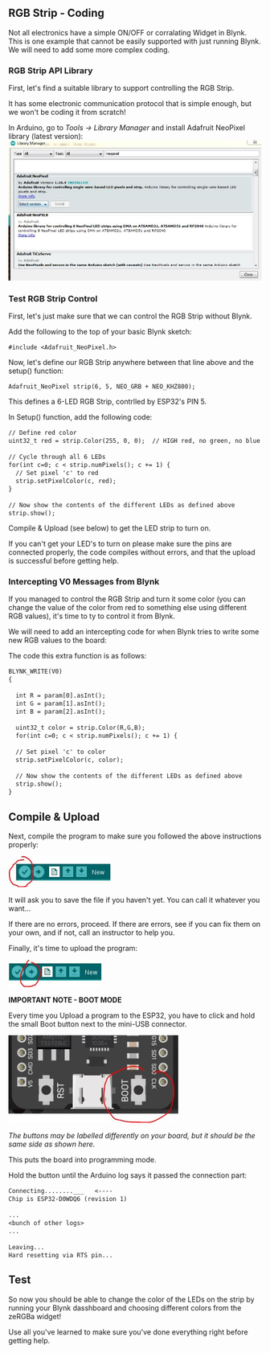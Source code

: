 RGB Strip - Coding
---

Not all electronics have a simple ON/OFF or corralating Widget in Blynk.  This is one example that cannot be easily supported with just running Blynk.  We will need to add some more complex coding.

### RGB Strip API Library

First, let's find a suitable library to support controlling the RGB Strip. 

 It has some electronic communication protocol that is simple enough, but we won't be coding it from scratch!

In Arduino, go to *Tools -> Library Manager* and install Adafruit NeoPixel library (latest version):
![](images/neopixel.jpg)

### Test RGB Strip Control 

First, let's just make sure that we can control the RGB Strip without Blynk.

Add the following to the top of your basic Blynk sketch:

    #include <Adafruit_NeoPixel.h>

Now, let's define our RGB Strip anywhere between that line above and the setup() function:

    Adafruit_NeoPixel strip(6, 5, NEO_GRB + NEO_KHZ800);

This defines a 6-LED RGB Strip, contrlled by ESP32's PIN 5.

In Setup() function, add the following code:

    // Define red color
    uint32_t red = strip.Color(255, 0, 0);  // HIGH red, no green, no blue

    // Cycle through all 6 LEDs
    for(int c=0; c < strip.numPixels(); c += 1) {
      // Set pixel 'c' to red
      strip.setPixelColor(c, red); 
    }

    // Now show the contents of the different LEDs as defined above
    strip.show(); 
  
Compile & Upload (see below) to get the LED strip to turn on.

If you can't get your LED's to turn on please make sure the pins are connected properly, the code compiles without errors, and that the upload is successful before getting help.

### Intercepting V0 Messages from Blynk

If you managed to control the RGB Strip and turn it some color (you can change the value of the color from red to something else using different RGB values), it's time to ty to control it from Blynk.

We will need to add an intercepting code for when Blynk tries to write some new RGB values to the board:

The code this extra function is as follows:

    BLYNK_WRITE(V0)
    {

      int R = param[0].asInt();
      int G = param[1].asInt();
      int B = param[2].asInt();

      uint32_t color = strip.Color(R,G,B); 
      for(int c=0; c < strip.numPixels(); c += 1) {

      // Set pixel 'c' to color
      strip.setPixelColor(c, color); 
    
      // Now show the contents of the different LEDs as defined above
      strip.show(); 
    }

## Compile & Upload

Next, compile the program to make sure you followed the above instructions properly:

![](images/compile.jpg)


It will ask you to save the file if you haven't yet.  You can call it whatever you want...

If there are no errors, proceed.
If there are errors, see if you can fix them on your own, and if not, call an instructor to help you.

Finally, it's time to upload the program:

![](images/upload.jpg)

**IMPORTANT NOTE - BOOT MODE**

Every time you Upload a program to the ESP32, you have to click and hold the small Boot button next to the mini-USB connector.

![](images/boot.jpg)

*The buttons may be labelled differently on your board, but it should be the same side as shown here.*

This puts the board into programming mode.

Hold the button until the Arduino log says it passed the connection part:

    Connecting........___   <----
    Chip is ESP32-D0WDQ6 (revision 1)
    
    ...
    <bunch of other logs>
    ...
    
    Leaving...
    Hard resetting via RTS pin...

## Test

So now you should be able to change the color of the LEDs on the strip by running your Blynk dasshboard and choosing different colors from the zeRGBa widget!

Use all you've learned to make sure you've done everything right before getting help.


  